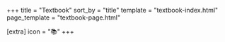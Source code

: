 +++
title = "Textbook"
sort_by = "title"
template = "textbook-index.html"
page_template = "textbook-page.html"

[extra]
icon = "📚"
+++

